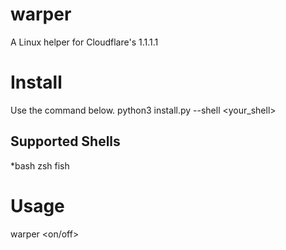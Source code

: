 # warper
A Linux helper for Cloudflare's 1.1.1.1

# Install
Use the command below.
python3 install.py --shell <your_shell>

## Supported Shells
*bash
zsh
fish

# Usage
warper <on/off>
